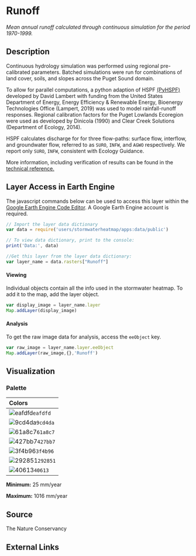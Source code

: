 Runoff
================

*Mean annual runoff calculated through continuous simulation for the period 1970-1999.*

## Description

Continuous hydrology simulation was performed using regional
pre-calibrated parameters. Batched simulations were run for combinations
of land cover, soils, and slopes across the Puget Sound domain.

To allow for parallel computations, a python adaption of HSPF
[(PyHSPF)](https://github.com/djlampert/PyHSPF) developed by David
Lambert with funding from the United States Department of Energy, Energy
Efficiency & Renewable Energy, Bioenergy Technologies Office (Lampert,
2019) was used to model rainfall-runoff responses. Regional calibration
factors for the Puget Lowlands Ecoregion were used as developed by
Dinicola (1990) and Clear Creek Solutions (Department of Ecology, 2014).

HSPF calculates discharge for for three flow-paths: surface flow,
interflow, and groundwater flow, referred to as `SURO`, `INFW`, and
`AGWO` respectively. We report only `SURO`, `INFW`, consistent with
Ecology Guidance.

More information, including verification of results can be found in the
[technical reference.](/docs/Technical%20Reference/Components/Hydrology)

## Layer Access in Earth Engine

The javascript commands below can be used to access this layer within
the [Google Earth Engine Code
Editor](https://developers.google.com/earth-engine/guides/playground). A
Google Earth Engine account is required.

``` javascript
// Import the layer data dictionary
var data = require('users/stormwaterheatmap/apps:data/public')

// To view data dictionary, print to the console:
print('Data:', data)

//Get this layer from the layer data dictionary: 
var layer_name = data.rasters["Runoff"]
```

#### Viewing

Individual objects contain all the info used in the stormwater heatmap.
To add it to the map, add the layer object.

``` javascript
var display_image = layer_name.layer
Map.addLayer(display_image)
```

#### Analysis

To get the raw image data for analysis, access the `eeObject` key.

``` javascript
var raw_image = layer_name.layer.eeObject
Map.addLayer(raw_image,{},'Runoff')
```

## Visualization

### Palette

| Colors                                                                 |
|:-----------------------------------------------------------------------|
| ![eafdfd](https://via.placeholder.com/15/eafdfd/000000?text=+)`eafdfd` |
| ![9cd4da](https://via.placeholder.com/15/9cd4da/000000?text=+)`9cd4da` |
| ![61a8c7](https://via.placeholder.com/15/61a8c7/000000?text=+)`61a8c7` |
| ![427bb7](https://via.placeholder.com/15/427bb7/000000?text=+)`427bb7` |
| ![3f4b96](https://via.placeholder.com/15/3f4b96/000000?text=+)`3f4b96` |
| ![292851](https://via.placeholder.com/15/292851/000000?text=+)`292851` |
| ![40613](https://via.placeholder.com/15/40613/000000?text=+)`40613`    |

**Minimum:** 25 mm/year

**Maximum:** 1016 mm/year

## Source

The Nature Conservancy

## External Links
